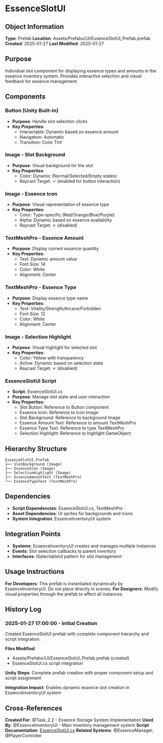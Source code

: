 # EssenceSlotUI

## Object Information
**Type**: Prefab
**Location**: Assets/Prefabs/UI/EssenceSlotUI_Prefab.prefab
**Created**: 2025-01-27
**Last Modified**: 2025-01-27

## Purpose
Individual slot component for displaying essence types and amounts in the essence inventory system. Provides interactive selection and visual feedback for essence management.

## Components
### Button (Unity Built-in)
- **Purpose**: Handle slot selection clicks
- **Key Properties**:
  - Interactable: Dynamic based on essence amount
  - Navigation: Automatic
  - Transition: Color Tint

### Image - Slot Background
- **Purpose**: Visual background for the slot
- **Key Properties**:
  - Color: Dynamic (Normal/Selected/Empty states)
  - Raycast Target: ✓ (enabled for button interaction)

### Image - Essence Icon
- **Purpose**: Visual representation of essence type
- **Key Properties**:
  - Color: Type-specific (Red/Orange/Blue/Purple)
  - Alpha: Dynamic based on essence availability
  - Raycast Target: ✗ (disabled)

### TextMeshPro - Essence Amount
- **Purpose**: Display current essence quantity
- **Key Properties**:
  - Text: Dynamic amount value
  - Font Size: 14
  - Color: White
  - Alignment: Center

### TextMeshPro - Essence Type
- **Purpose**: Display essence type name
- **Key Properties**:
  - Text: Vitality/Strength/Arcane/Forbidden
  - Font Size: 12
  - Color: White
  - Alignment: Center

### Image - Selection Highlight
- **Purpose**: Visual highlight for selected slot
- **Key Properties**:
  - Color: Yellow with transparency
  - Active: Dynamic based on selection state
  - Raycast Target: ✗ (disabled)

### EssenceSlotUI Script
- **Script**: EssenceSlotUI.cs
- **Purpose**: Manage slot state and user interaction
- **Key Properties**:
  - Slot Button: Reference to Button component
  - Essence Icon: Reference to icon Image
  - Slot Background: Reference to background Image
  - Essence Amount Text: Reference to amount TextMeshPro
  - Essence Type Text: Reference to type TextMeshPro
  - Selection Highlight: Reference to highlight GameObject

## Hierarchy Structure
```
EssenceSlotUI_Prefab
├── SlotBackground (Image)
├── EssenceIcon (Image)
├── SelectionHighlight (Image)
├── EssenceAmountText (TextMeshPro)
└── EssenceTypeText (TextMeshPro)
```

## Dependencies
- **Script Dependencies**: EssenceSlotUI.cs, TextMeshPro
- **Asset Dependencies**: UI sprites for backgrounds and icons
- **System Integration**: EssenceInventoryUI system

## Integration Points
- **Systems**: EssenceInventoryUI creates and manages multiple instances
- **Events**: Slot selection callbacks to parent inventory
- **Interfaces**: ISelectableUI pattern for slot management

## Usage Instructions
**For Developers**: This prefab is instantiated dynamically by EssenceInventoryUI. Do not place directly in scenes.
**For Designers**: Modify visual properties through the prefab to affect all instances.

## History Log
### 2025-01-27 17:00:00 - Initial Creation
Created EssenceSlotUI prefab with complete component hierarchy and script integration.

**Files Modified**: 
- Assets/Prefabs/UI/EssenceSlotUI_Prefab.prefab (created)
- EssenceSlotUI.cs script integration

**Unity Steps**: Complete prefab creation with proper component setup and script assignment

**Integration Impact**: Enables dynamic essence slot creation in EssenceInventoryUI system

## Cross-References
**Created For**: @Task_2.2 - Essence Storage System Implementation
**Used By**: @EssenceInventoryUI - Main inventory management system
**Script Documentation**: [EssenceSlotUI.cs](mdc:Documentation/Objects/Scripts/EssenceSlotUI.md)
**Related Systems**: @EssenceManager, @PlayerController 